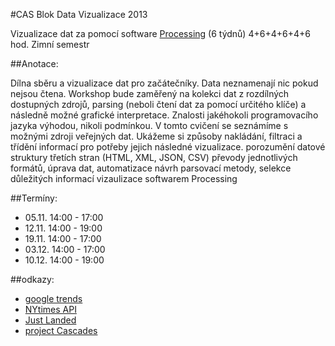 #CAS Blok Data Vizualizace 2013

Vizualizace dat za pomocí software [Processing](http://processing.org) (6 týdnů) 4+6+4+6+4+6 hod.
Zimní semestr

##Anotace:


Dílna sběru a vizualizace dat pro začátečníky. Data neznamenají nic pokud nejsou čtena. Workshop bude zaměřený na kolekci dat z rozdílných dostupných zdrojů, parsing (neboli čtení dat za pomocí určitého klíče) a následně možné grafické interpretace. Znalosti jakéhokoli programovacího jazyka výhodou, nikoli podmínkou. V tomto cvičení se seznámíme s možnými zdroji veřejných dat. Ukážeme si způsoby nakládání, filtraci a třídění informací pro potřeby jejich následné vizualizace.
porozumění datové struktury třetích stran (HTML, XML, JSON, CSV)
převody jednotlivých formátů, úprava dat, automatizace
návrh parsovací metody, selekce důležitých informací
vizaulizace softwarem Processing

##Termíny:
- 05.11. 14:00 - 17:00
- 12.11. 14:00 - 19:00
- 19.11. 14:00 - 17:00
- 03.12. 14:00 - 17:00
- 10.12. 14:00 - 19:00


##odkazy:
- [google trends](http://www.google.com/trends/)
- [NYtimes API](http://developer.nytimes.com/docs)
- [Just Landed](http://blog.blprnt.com/blog/blprnt/just-landed-processing-twitter-metacarta-hidden-data)
- [project Cascades](http://www.creativeapplications.net/processing/cascades-processing/)
